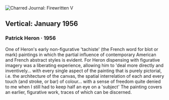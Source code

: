 <div class="artwork-of-the-day">
  <div class="container">
    <div class="img-wrapper">
      <img
        src="https://uploads2.wikiart.org/images/patrick-heron/vertical-january-1956-1956.jpg!Large.jpg"
        alt="Charred Journal: Firewritten V" />
    </div>
    <div class="artwork-detail">
      <div class="artwork-origin"> 
        <h2 class="artwork-name">Vertical: January 1956</h2>
        <h3 class="artist">
          Patrick Heron
                    ·  1956
        </h3>
      </div>
      <p class="description">
        <span class="artwork-description-text ng-binding" ng-bind-html="viewModel.ArtworkOfTheDay.Description | unsafe">One of Heron's early non-figurative 'tachiste' (the French word for blot or mark) paintings in which the partial influence of contemporary American and French abstract styles is evident. For Heron dispensing with figurative imagery was a liberating experience, allowing him to 'deal more directly and inventively... with every single aspect of the painting that is purely pictorial, i.e. the architecture of the canvas, the spatial interrelation of each and every touch (and stroke, or bar) of colour... with a sense of freedom quite denied to me when I still had to keep half an eye on a 'subject' The painting covers an earlier, figurative work, traces of which can be discerned. </span>
                        <div class="text-shadow-container" ng-show="showShadow" style=""></div>
      </p>
    </div>
  </div>

</div>
